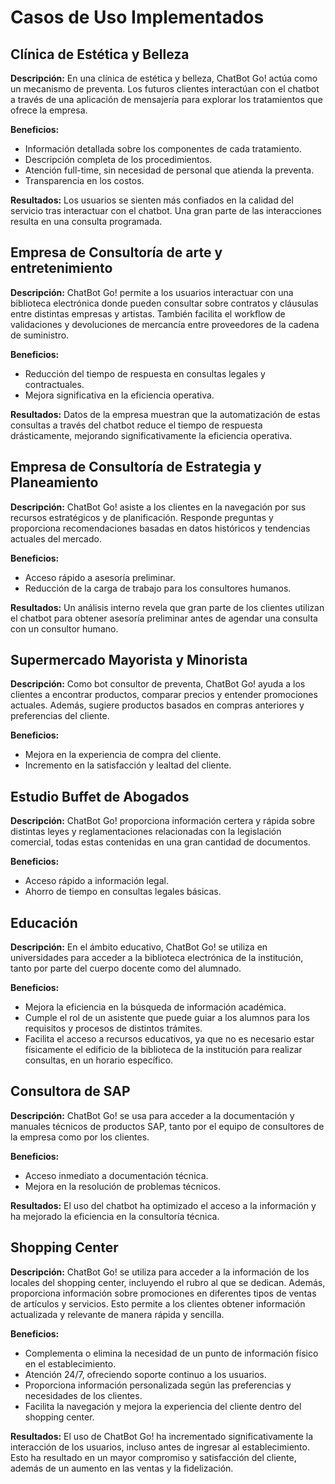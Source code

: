 # Casos de Uso Implementados
## Clínica de Estética y Belleza
**Descripción:**
En una clínica de estética y belleza, ChatBot Go! actúa como un mecanismo de preventa. Los futuros clientes interactúan con el chatbot a través de una aplicación de mensajería para explorar los tratamientos que ofrece la empresa.

**Beneficios:**
- Información detallada sobre los componentes de cada tratamiento.
- Descripción completa de los procedimientos.
- Atención full-time, sin necesidad de personal que atienda la preventa.
- Transparencia en los costos.  

**Resultados:**
Los usuarios se sienten más confiados en la calidad del servicio tras interactuar con el chatbot. Una gran parte de las interacciones resulta en una consulta programada.


## Empresa de Consultoría de arte y entretenimiento
**Descripción:**
ChatBot Go! permite a los usuarios interactuar con una biblioteca electrónica donde pueden consultar sobre contratos y cláusulas entre distintas empresas y artistas. También facilita el workflow de validaciones y devoluciones de mercancía entre proveedores de la cadena de suministro.

**Beneficios:**
- Reducción del tiempo de respuesta en consultas legales y contractuales.
- Mejora significativa en la eficiencia operativa.

**Resultados:**
Datos de la empresa muestran que la automatización de estas consultas a través del chatbot reduce el tiempo de respuesta drásticamente, mejorando significativamente la eficiencia operativa.


## Empresa de Consultoría de Estrategia y Planeamiento
**Descripción:**
ChatBot Go! asiste a los clientes en la navegación por sus recursos estratégicos y de planificación. Responde preguntas y proporciona recomendaciones basadas en datos históricos y tendencias actuales del mercado.

**Beneficios:**
- Acceso rápido a asesoría preliminar.
- Reducción de la carga de trabajo para los consultores humanos.

**Resultados:**
Un análisis interno revela que gran parte de los clientes utilizan el chatbot para obtener asesoría preliminar antes de agendar una consulta con un consultor humano.


## Supermercado Mayorista y Minorista 
**Descripción:**
Como bot consultor de preventa, ChatBot Go! ayuda a los clientes a encontrar productos, comparar precios y entender promociones actuales. Además, sugiere productos basados en compras anteriores y preferencias del cliente.

**Beneficios:**
- Mejora en la experiencia de compra del cliente.
- Incremento en la satisfacción y lealtad del cliente.


## Estudio Buffet de Abogados
**Descripción:**
ChatBot Go! proporciona información certera y rápida sobre distintas leyes y reglamentaciones relacionadas con la legislación comercial, todas estas contenidas en una gran cantidad de documentos.

**Beneficios:**
- Acceso rápido a información legal.
- Ahorro de tiempo en consultas legales básicas.


## Educación
**Descripción:**
En el ámbito educativo, ChatBot Go! se utiliza en universidades para acceder a la biblioteca electrónica de la institución, tanto por parte del cuerpo docente como del alumnado.

**Beneficios:**
- Mejora la eficiencia en la búsqueda de información académica.
- Cumple el rol de un asistente que puede guiar a los alumnos para los requisitos y procesos de distintos trámites.
- Facilita el acceso a recursos educativos, ya que no es necesario estar físicamente el edificio de la biblioteca de la institución para realizar consultas, en un horario específico.


## Consultora de SAP
**Descripción:**
ChatBot Go! se usa para acceder a la documentación y manuales técnicos de productos SAP, tanto por el equipo de consultores de la empresa como por los clientes.

**Beneficios:**
- Acceso inmediato a documentación técnica.
- Mejora en la resolución de problemas técnicos.

**Resultados:**
El uso del chatbot ha optimizado el acceso a la información y ha mejorado la eficiencia en la consultoría técnica.


## Shopping Center
**Descripción:**
ChatBot Go! se utiliza para acceder a la información de los locales del shopping center, incluyendo el rubro al que se dedican. Además, proporciona información sobre promociones en diferentes tipos de ventas de artículos y servicios. Esto permite a los clientes obtener información actualizada y relevante de manera rápida y sencilla.

**Beneficios:**
- Complementa o elimina la necesidad de un punto de información físico en el establecimiento.
- Atención 24/7, ofreciendo soporte continuo a los usuarios.
- Proporciona información personalizada según las preferencias y necesidades de los clientes.
- Facilita la navegación y mejora la experiencia del cliente dentro del shopping center.

**Resultados:**
El uso de ChatBot Go! ha incrementado significativamente la interacción de los usuarios, incluso antes de ingresar al establecimiento. Esto ha resultado en un mayor compromiso y satisfacción del cliente, además de un aumento en las ventas y la fidelización.




